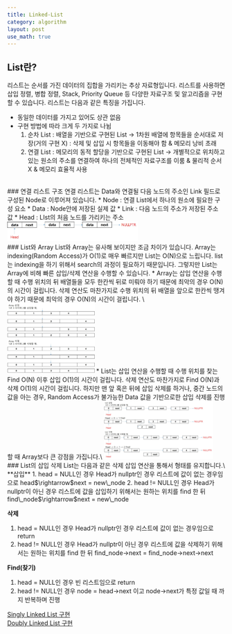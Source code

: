 ```yaml
---
title: Linked-List
category: algorithm
layout: post
use_math: true
---
```


## List란?
리스트는 순서를 가진 데이터의 집합을 가리키는 추상 자료형입니다. 리스트를 사용하면 삽입 정렬, 병합 정렬, Stack, Priority Queue 등 다양한 자료구조 및 알고리즘을 구현할 수 있습니다. 리스트는 다음과 같은 특징을 가집니다.
* 동일한 데이터를 가지고 있어도 상관 없음
* 구현 방법에 따라 크게 두 가지로 나뉨
  1. 순차 List : 배열을 기반으로 구현된 List
     $\rightarrow$ 1차원 배열에 항목들을 순서대로 저장(거의 구현 X) : 삭제 및 삽입 시 항목들을 이동해야 함 & 메모리 낭비 초래
  2. 연결 List : 메모리의 동적 할당을 기반으로 구현된 List
     $\rightarrow$ 개별적으로 위치하고 있는 원소의 주소를 연결하여 하나의 전체적인 자료구조를 이룸 & 물리적 순서 X & 메모리 효율적 사용

<br>
### 연결 리스트 구조
연결 리스트는 Data와 연결될 다음 노드의 주소인 Link 필드로 구성된 Node로 이루어져 있습니다. 
* Node : 연결 List에서 하나의 원소에 필요한 구성 요소
* Data : Node안에 저장된 실제 값
* Link : 다음 노드의 주소가 저장된 주소 값
* Head : LIst의 처음 노드를 가리키는 주소

<img src="/assets/img/algorithm/Node.jpg" width="60%" height="60%">


<br>
### List와 Array
List와 Array는 유사해 보이지만 조금 차이가 있습니다. Array는 indexing(Random Access)가 O(1)로 매우 빠르지만 List는 O(N)으로 느립니다. list는 indexing을 하기 위해서 search의 과정이 필요하기 때문입니다. 그렇지만 List는 Array에 비해 빠른 삽입/삭제 연산을 수행할 수 있습니다. 
* Array는 삽입 연산을 수행할 때 수행 위치의 뒤 배열들을 모두 한칸씩 뒤로 미뤄야 하기 때문에 최악의 경우 O(N)의 시간이 걸립니다. 삭제 연산도 마찬가지로 수행 위치의 뒤 배열을 앞으로 한칸씩 땡겨야 하기 때문에 최악의 경우 O(N)의 시간이 걸립니다. \
  <img src="/assets/img/algorithm/Array_Insert_Delete.jpg" width="40%" height="40%">
* List는 삽입 연산을 수행할 때 수행 위치를 찾는 Find O(N) 이후 삽입 O(1)의 시간이 걸립니다. 삭제 연산도 마찬가지로 Find O(N)과 삭제 O(1)의 시간이 걸립니다. 하지만 맨 앞 혹은 뒤에 삽입 삭제를 하거나, 중간 노드의 값을 아는 경우, Random Access가 불가능한 Data 값을 기반으로한 삽입 삭제를 진행할 때 Array보다 큰 강점을 가집니다.\
  <img src="/assets/img/algorithm/List_Insert_Delete.jpg" width="50%" height="40%">

<br>
### List의 삽입 삭제
List는 다음과 같은 삭제 삽입 연산을 통해서 형태를 유지합니다.\
**삽입**
1. head = NULL인 경우
   Head가 nullptr인 경우 리스트에 값이 없는 경우임으로 head$\rightarrow$next = new\_node
2. head != NULL인 경우
   Head가 nullptr이 아닌 경우 리스트에 값을 삽입하기 위해서는 원하는 위치를 find 한 뒤 find\_node$\rightarrow$next = new\_node

**삭제**
1. head = NULL인 경우
   Head가 nullptr인 경우 리스트에 값이 없는 경우임으로 return
2. head != NULL인 경우
   Head가 nullptr이 아닌 경우 리스트에 값을 삭제하기 위해서는 원하는 위치를 find 한 뒤 find\_node$\rightarrow$next = find\_node$\rightarrow$next$\rightarrow$next

**Find(찾기)**
1. head = NULL인 경우
   빈 리스트임으로 return
2. head != NULL인 경우
   node = head$\rightarrow$next 이고 node$\rightarrow$next가 특정 값일 때 까지 반복하며 진행

<a href="https://github.com/KangSooHan/algorithm/blob/main/DataStructure/SinglyLinkedList/main.cpp">Singly Linked List 구현</a>\
<a href="https://github.com/KangSooHan/algorithm/blob/main/DataStructure/DoublyLinkedList/main.cpp">Doubly Linked List 구현</a>
